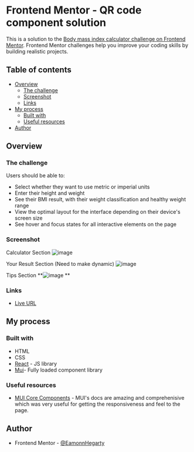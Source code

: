 # Frontend Mentor - QR code component solution

This is a solution to the [Body mass index calculator challenge on Frontend Mentor](https://www.frontendmentor.io/challenges/body-mass-index-calculator-brrBkfSz1T). Frontend Mentor challenges help you improve your coding skills by building realistic projects. 

## Table of contents

- [Overview](#overview)
  - [The challenge](#the-challenge)
  - [Screenshot](#screenshot)
  - [Links](#links)
- [My process](#my-process)
  - [Built with](#built-with)
  - [Useful resources](#useful-resources)
- [Author](#author)



## Overview

### The challenge 

Users should be able to:

- Select whether they want to use metric or imperial units
- Enter their height and weight
- See their BMI result, with their weight classification and healthy weight range
- View the optimal layout for the interface depending on their device's screen size
- See hover and focus states for all interactive elements on the page


### Screenshot

Calculator Section
![image](https://github.com/EamonnHegarty/body-mass-index-calculatoor/assets/91144434/4828a6ea-60f1-433f-9dcd-d7839514d6a4)

Your Result Section (Need to make dynamic) 
![image](https://github.com/EamonnHegarty/body-mass-index-calculatoor/assets/91144434/88f79cec-cfda-4862-9c5f-5dc6ca3425a6)

Tips Section
**![image](https://github.com/EamonnHegarty/body-mass-index-calculatoor/assets/91144434/e556225d-214a-457e-ac61-20b1a234a9a8)
**




### Links

- [Live URL](https://body-mass-index-calculator.onrender.com/)

## My process

### Built with

- HTML
- CSS
- [React](https://reactjs.org/) - JS library
- [Mui](https://mui.com/)- Fully loaded component library
  

### Useful resources

- [MUI Core Components](https://mui.com/material-ui/getting-started/) - MUI's docs are amazing and comprehenisive which was very useful for getting the responsiveness and feel to the page. 


## Author

- Frontend Mentor - [@EamonnHegarty](https://www.frontendmentor.io/profile/EamonnHegarty)
